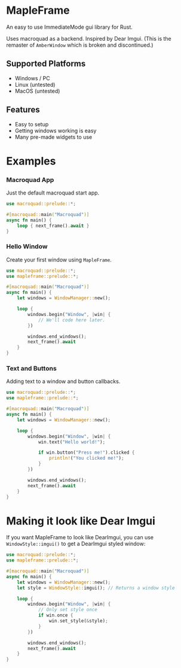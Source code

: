 # MapleFrame

An easy to use ImmediateMode gui library for Rust.

Uses macroquad as a backend. Inspired by Dear Imgui.
(This is the remaster of `AmberWindow` which is broken and discontinued.)

## Supported Platforms

- Windows / PC
- Linux (untested)
- MacOS (untested)

## Features

- Easy to setup
- Getting windows working is easy
- Many pre-made widgets to use

# Examples

### Macroquad App

Just the default macroquad start app.

```rs
use macroquad::prelude::*;

#[macroquad::main("Macroquad")]
async fn main() {
	loop { next_frame().await }
}
```

### Hello Window

Create your first window using `MapleFrame`.

```rs
use macroquad::prelude::*;
use mapleframe::prelude::*;

#[macroquad::main("Macroquad")]
async fn main() {
	let windows = WindowManager::new();

	loop {
		windows.begin("Window", |win| {
			// We'll code here later.
		})

		windows.end_windows();
		next_frame().await
	}
}
```

### Text and Buttons

Adding text to a window and button callbacks.

```rs
use macroquad::prelude::*;
use mapleframe::prelude::*;

#[macroquad::main("Macroquad")]
async fn main() {
	let windows = WindowManager::new();

	loop {
		windows.begin("Window", |win| {
			win.text("Hello world!");

			if win.button("Press me!").clicked {
				println!("You clicked me!");
			}
		})

		windows.end_windows();
		next_frame().await
	}
}
```

# Making it look like Dear Imgui

If you want MapleFrame to look like DearImgui, you can use `WindowStyle::imgui()` to get a DearImgui styled window:

```rs
use macroquad::prelude::*;
use mapleframe::prelude::*;

#[macroquad::main("Macroquad")]
async fn main() {
	let windows = WindowManager::new();
	let style = WindowStyle::imgui(); // Returns a window style

	loop {
		windows.begin("Window", |win| {
			// Only set style once
			if win.once {
				win.set_style(&style);
			}
		})

		windows.end_windows();
		next_frame().await
	}
}
